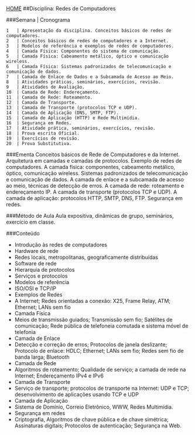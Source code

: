 [HOME](https://github.com/lucastafarelbs/Ensino-Superior-de-Informatica-GRATUITO) 
##Disciplina: Redes de Computadores

###Semana | Cronograma
```
1	| Apresentação da disciplina. Conceitos básicos de redes de computadores.
2	| Conceitos básicos de redes de computadores e a Internet.
3	| Modelos de referência e exemplos de redes de computadores.
4	| Camada Física: Componentes do sistema de comunicação.
5	| Camada Física: Cabeamento metálico, óptico e comunicação wireless.
6	| Camada Física: Sistemas padronizados de telecomunicação e comunicação de dados.
7	| Camada de Enlace de Dados e a Subcamada de Acesso ao Meio.
8	| Atividades práticas, seminários, exercícios, revisão.
9	| Atividades de Avaliação.
10	| Camada de Rede: Endereçamento.
11	| Camada de Rede: Roteamento.
12	| Camada de Transporte.
13	| Camada de Transporte (protocolos TCP e UDP).
14	| Camada de Aplicação (DNS, SMTP, FTP).
15	| Camada de Aplicação (HTTP) e Rede Multimídia.
16	| Segurança em Redes.
17	| Atividade prática, seminários, exercícios, revisão.
18	| Prova escrita Oficial.
19	| Exercícios de revisão.
20	| Prova Substitutiva.

```
###Ementa
Conceitos básicos de Rede de Computadores e da Internet. Arquitetura em camadas e camadas de protocolos. Exemplo de redes de computadores. A camada física: componentes, cabeamento metálico, óptico, comunicação wireless. Sistemas padronizados de telecomunicação e comunicação de dados. A camada de enlace e a subcamada de acesso ao meio, técnicas de detecção de erros. A camada de rede: roteamento e endereçamento IP. A camada de transporte (protocolos TCP e UDP). A camada de aplicação: protocolos HTTP, SMTP, DNS, FTP. Segurança em redes.

###Método de Aula
Aula expositiva, dinâmicas de grupo, seminários, exercício em classe.

###Conteúdo
- Introdução às redes de computadores
- Hardware de rede
- Redes locais, metropolitanas, geograficamente distribuídas
- Software de rede
- Hierarquia de protocolos
- Serviços e protocolos
- Modelos de referência
- ISO/OSI e TCP/IP
- Exemplos de Redes
- A Internet; Redes orientadas a conexão: X25, Frame Relay, ATM; Ethernet; LANs sem fio
- Camada Física
- Meios de transmissão guiados; Transmissão sem fio; Satélites de comunicação; Rede pública de telefoneia comutada e sistema móvel de telefonia
- Camada de Enlace
- Detecção e correção de erros; Protocolos de janela deslizante; Protocolo de enlace: HDLC; Ethernet; LANs sem fio; Redes sem fio de banda larga; Bluetooth
- Camada de Rede
- Algoritmos de roteamento; Qualidade de serviço; a camada de rede na Internet; Endereçamento IPv4 e IPv6
- Camada de Transporte
- Serviço de transporte; protocolos de transporte na Internet: UDP e TCP; desenvolvimento de aplicações usando TCP e UDP
- Camada de Aplicação
- Sistema de Domínio, Correio Eletrônico, WWW, Redes Multimídia.
- Segurança em redes
- Criptografia, Algoritmos de chave pública e de chave simétrica; Assinaturas digitais; Protocolos de autenticação; Segurança na Web.